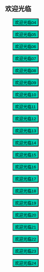 ## 欢迎光临

* <button class="btn btn-link" onclick="play('https://new.eduzone.top/20220519/CHmO2xn7/index.m3u8')">欢迎光临04</button>
* <button class="btn btn-link" onclick="play('https://new.eduzone.top/20220520/almuP8m1/index.m3u8')">欢迎光临05</button>
* <button class="btn btn-link" onclick="play('https://new.eduzone.top/20220520/kyz33Mg9/index.m3u8')">欢迎光临06</button>
* <button class="btn btn-link" onclick="play('https://new.eduzone.top/20220521/BrAZB3pa/index.m3u8')">欢迎光临07</button>
* <button class="btn btn-link" onclick="play('https://new.eduzone.top/20220522/95RYZu5q/index.m3u8')">欢迎光临08</button>

* <button class="btn btn-link" onclick="play('https://new.eduzone.top/20220522/Fsyl4QuE/index.m3u8')">欢迎光临09</button>
* <button class="btn btn-link" onclick="play('https://new.eduzone.top/20220523/4dYcB8ja/index.m3u8')">欢迎光临10</button>
* <button class="btn btn-link" onclick="play('https://new.eduzone.top/20220523/6SybpPSw/index.m3u8')">欢迎光临11</button>
* <button class="btn btn-link" onclick="play('https://new.eduzone.top/20220524/oioUkbdi/index.m3u8')">欢迎光临12</button>
* <button class="btn btn-link" onclick="play('https://new.eduzone.top/20220524/ouEOqwq2/index.m3u8')">欢迎光临13</button>

* <button class="btn btn-link" onclick="play('https://new.eduzone.top/20220525/5xKWs0LI/index.m3u8')">欢迎光临14</button>
* <button class="btn btn-link" onclick="play('https://new.eduzone.top/20220525/0rlH2glI/index.m3u8')">欢迎光临15</button>
* <button class="btn btn-link" onclick="play('https://new.eduzone.top/20220526/XaM68A44/index.m3u8')">欢迎光临16</button>
* <button class="btn btn-link" onclick="play('https://new.eduzone.top/20220527/p8GwLURu/index.m3u8')">欢迎光临17</button>
* <button class="btn btn-link" onclick="play('https://new.eduzone.top/20220527/0qib83yL/index.m3u8')">欢迎光临18</button>
* <button class="btn btn-link" onclick="play('https://new.eduzone.top/20220527/DAA6fqzO/index.m3u8')">欢迎光临19</button>
* <button class="btn btn-link" onclick="play('https://new.eduzone.top/20220528/PvpfmWsi/index.m3u8')">欢迎光临20</button>

* <button class="btn btn-link" onclick="play('https://new.eduzone.top/20220529/G6k1F46f/index.m3u8')">欢迎光临21</button>
* <button class="btn btn-link" onclick="play('https://new.eduzone.top/20220529/fvyoRuvA/index.m3u8')">欢迎光临22</button>
* <button class="btn btn-link" onclick="play('https://new.eduzone.top/20220530/OBjkIjki/index.m3u8')">欢迎光临23</button>
* <button class="btn btn-link" onclick="play('https://new.eduzone.top/20220530/ZXdbWsFz/index.m3u8')">欢迎光临24</button>

<style>
  .btn-link {
    background: hsl(171, 100%, 41%);
  }

  .btn-link:hover {
    background: hsl(48, 100%, 67%);
  }

  ul {
    list-style-type: none;
  }

</style>

<script>
  function play(url) {
    var payload = {
        "video_url": url
    };

    fetch('https://ofhnindco6.execute-api.ap-southeast-2.amazonaws.com/video_pub', {
        method: 'POST',
        headers: {
            'Accept': 'application/json',
            'Content-Type': 'application/json'
        },
        body: JSON.stringify(payload)
    }).then(resp => console.log(resp));
  }
</script>
